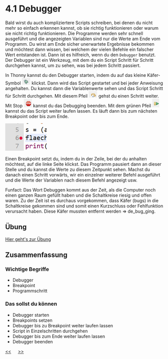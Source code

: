 # 4.1 Debugger

Bald wirst du auch kompliziertere Scripts schreiben, bei denen du nicht mehr so einfach erkennen kannst, 
ob sie richtig funktionieren oder warum sie nicht richtig funktionieren.
Die Programme werden sehr schnell ausgeführt und die angezeigten Variablen sind nur die Werte am Ende vom Programm. Du wirst am Ende sicher unerwartete Ergebnisse bekommen und möchtest dann wissen, bei welchem der vielen Befehle ein falscher Wert entstanden ist.
Dann ist es hilfreich, wenn du den `Debugger` benutzt.
Der Debugger ist ein Werkzeug, mit dem du ein Script Schritt für Schritt durchgehen kannst,
um zu sehen, was bei jedem Schritt passiert.

In Thonny kannst du den Debugger starten, indem du auf das kleine Käfer-Symbol 
![start_debugging.png](../img/04.1/start_debugging.png) klickst.
Dann wird das Script gestartet und bei jeder Anweisung angehalten.
Du kannst dann die Variablenwerte sehen und das Script Schritt für Schritt durchgehen.
Mit diesem Pfeil ![debugging_step.png](../img/04.1/debugging_step.png) gehst du einen Schritt weiter.
Mit Stop ![stop_debugging.png](../img/04.1/stop_debugging.png) kannst du das Debugging beenden.
Mit dem grünen Pfeil ![continue_debugging.png](../img/04.1/continue_debugging.png) kannst du das Script weiter laufen lassen. 
Es läuft dann bis zum nächsten Breakpoint oder bis zum Ende.


![Breakpoint.png](../img/04.1/Breakpoint.png)

Einen Breakpoint setzt du, indem du in der Zeile, bei der du anhalten möchtest, auf die linke Seite klickst. Das Programm pausiert dann an dieser Stelle und du kannst die Werte zu diesem Zeitpunkt sehen. Machst du danach einen Schritt vorwärts, wir ein einzelner weiterer Befehl ausgeführt und die Werte der Variablen nach diesem Befehl angezeigt usw.

Funfact: Das Wort Debuggen kommt aus der Zeit, als die Computer noch einen ganzen Raum gefüllt haben und die Schaltkreise riesig und offen waren. Zu der Zeit ist es durchaus vorgekommen, dass Käfer (bugs) in die Schaltkreise gekommen sind und somit einen Kurzschluss oder Fehlfunktion verursacht haben. Diese Käfer mussten entfernt werden => de_bug_ging. 

## Übung 
[Hier geht's zur Übung](../uebungen/UE_04.1_Debugger.md)

## Zusammenfassung
### Wichtige Begriffe
- Debugger
- Breakpoint
- Programmschritt

### Das sollst du können
- Debugger starten
- Breakpoints setzen
- Debugger bis zu Breakpoint weiter laufen lassen
- Script in Einzelschritten durchgehen
- Debugger bis zum Ende weiter laufen lassen
- Debugger beenden


[<<](04.0_Script.md) &emsp; [>>](05.0_Funktionen.md)
